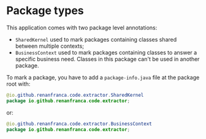 # Package types

This application comes with two package level annotations:

- `SharedKernel` used to mark packages containing classes shared between multiple contexts;
- `BusinessContext` used to mark packages containing classes to answer a specific business need. Classes in this package can't be used in another package.

To mark a package, you have to add a `package-info.java` file at the package root with:

```java
@io.github.renanfranca.code.extractor.SharedKernel
package io.github.renanfranca.code.extractor;

```

or:

```java
@io.github.renanfranca.code.extractor.BusinessContext
package io.github.renanfranca.code.extractor;

```
